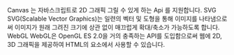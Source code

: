 Canvas
<canvas>는 자바스크립트로 2D 그래픽 그릴 수 있게 하는 Api 를 지원합니다. 
SVG
SVG(Scalable Vector Graphics)는 일련의 벡터 및 도형을 통해 이미지를 나타냄으로써 이미지가 원래 그려진 크기에 상관 없이 매끄럽게 확대/축소가 가능하도록 합니다.
WebGL
WebGL은 OpenGL ES 2.0을 거의 충족하는 API를 도입함으로써 웹에 2D, 3D 그래픽을 제공하여 HTML의 <canvas> 요소에서 사용할 수 있습니다.